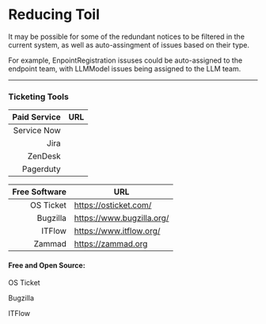 # Reducing Toil

It may be possible for some of the redundant notices to be filtered in the current system, as well as auto-assingment of issues based on their type. 

For example, EnpointRegistration issuses could be auto-assigned to the endpoint team, with LLMModel issues being assigned to the LLM team.

----

### Ticketing Tools

| Paid Service | URL |
|-----:|---------------|
|Service Now|               |
|Jira|               |
|ZenDesk|               |
|Pagerduty|               |


| Free Software | URL |
|-----:|---------------|
|OS Ticket|https://osticket.com/|
|Bugzilla|https://www.bugzilla.org/|
|ITFlow|https://www.itflow.org/|
|Zammad|https://zammad.org|


#### Free and Open Source:

OS Ticket

Bugzilla

ITFlow

